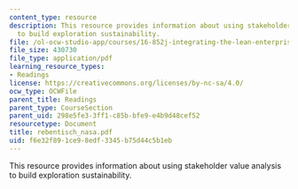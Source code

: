 ```yaml
---
content_type: resource
description: This resource provides information about using stakeholder value analysis
  to build exploration sustainability.
file: /ol-ocw-studio-app/courses/16-852j-integrating-the-lean-enterprise-fall-2005/f6e32f891ce98edf3345b75d44c5b1eb_rebentisch_nasa.pdf
file_size: 430730
file_type: application/pdf
learning_resource_types:
- Readings
license: https://creativecommons.org/licenses/by-nc-sa/4.0/
ocw_type: OCWFile
parent_title: Readings
parent_type: CourseSection
parent_uid: 298e5fe3-3ff1-c85b-bfe9-e4b9d48cef52
resourcetype: Document
title: rebentisch_nasa.pdf
uid: f6e32f89-1ce9-8edf-3345-b75d44c5b1eb
---
```

This resource provides information about using stakeholder value analysis to build exploration sustainability.